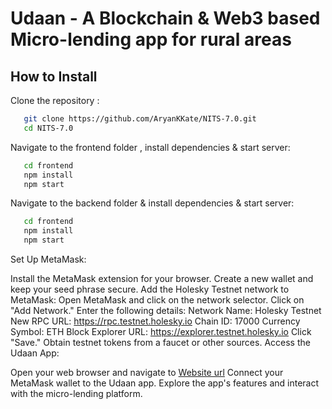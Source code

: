 <h1> Udaan - A Blockchain & Web3 based Micro-lending app for rural areas</h1>

<h2> How to Install </h2>

Clone the repository : 
```bash
   git clone https://github.com/AryanKKate/NITS-7.0.git
   cd NITS-7.0
   ```

Navigate to the frontend folder , install dependencies & start server: 

```bash
   cd frontend
   npm install
   npm start
   ```

Navigate to the backend folder & install dependencies & start server: 

```bash
   cd frontend
   npm install
   npm start
   ```

Set Up MetaMask:

Install the MetaMask extension for your browser.
Create a new wallet and keep your seed phrase secure.
Add the Holesky Testnet network to MetaMask:
Open MetaMask and click on the network selector.
Click on "Add Network."
Enter the following details:
Network Name: Holesky Testnet
New RPC URL: https://rpc.testnet.holesky.io
Chain ID: 17000
Currency Symbol: ETH
Block Explorer URL: https://explorer.testnet.holesky.io
Click "Save."
Obtain testnet tokens from a faucet or other sources.
Access the Udaan App:

Open your web browser and navigate to [Website url](https://672e33c19f57c6b74dc22035--jade-churros-2d1fb2.netlify.app/)
Connect your MetaMask wallet to the Udaan app.
Explore the app's features and interact with the micro-lending platform.
